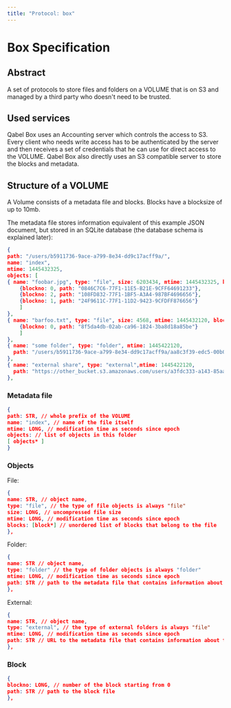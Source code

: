 ```yaml
---
title: "Protocol: box"
---
```

# Box Specification

## Abstract

A set of protocols to store files and folders on a VOLUME that is on S3 and managed by a third party who doesn't need to be trusted.

## Used services

Qabel Box uses an Accounting server which controls the access to S3. Every client who needs write access has to be authenticated by the server and then receives a set of credentials that he can use for direct access to the VOLUME.
Qabel Box also directly uses an S3 compatible server to store the blocks and metadata.

## Structure of a VOLUME

A Volume consists of a metadata file and blocks. Blocks have a blocksize of up to 10mb.

The metadata file stores information equivalent of this example JSON document, but stored in an SQLite database (the database schema is explained later):

```JSON
{
path: "/users/b5911736-9ace-a799-8e34-dd9c17acff9a/",
name: "index",
mtime: 1445432325,
objects: [
{ name: "foobar.jpg", type: "file", size: 6203434, mtime: 1445432325, blocks: [
	{blockno: 0, path: "0846C7C6-77F1-11E5-B21E-9CFF64691233"},
	{blockno: 2, path: "108FD832-77F1-1BF5-A3A4-987BF4696656"},
	{blockno: 1, path: "24F9611C-77F1-11D2-9423-9CFDFF876656"}
	]
},
{ name: "barfoo.txt", type: "file", size: 4568, mtime: 1445432120, blocks: [
	{blockno: 0, path: "8f5da4db-02ab-ca96-1824-3ba8d18a85be"}
	]
},
{ name: "some folder", type: "folder", mtime: 1445422120,
  path: "/users/b5911736-9ace-a799-8e34-dd9c17acff9a/aa8c3f39-edc5-00b0-ab8b-ba66d05b60db"
},
{ name: "external share", type: "external",mtime: 1445422120,
  path: "https://other_bucket.s3.amazonaws.com/users/a3fdc333-a143-85aa-edbf-43adf3ff7315/b6e78ecb-176d-031c-d1d4-eed608ae6e12"
},
```

### Metadata file

```JSON
{
path: STR, // whole prefix of the VOLUME
name: "index", // name of the file itself
mtime: LONG, // modification time as seconds since epoch
objects: // list of objects in this folder
[ objects* ]
}
```

### Objects

File:

```JSON
{
name: STR, // object name,
type: "file", // the type of file objects is always "file"
size: LONG, // uncompressed file size
mtime: LONG, // modification time as seconds since epoch
blocks: [block*] // unordered list of blocks that belong to the file
},
```

Folder:

```JSON
{
name: STR // object name,
type: "folder" // the type of folder objects is always "folder"
mtime: LONG, // modification time as seconds since epoch
path: STR // path to the metadata file that contains information about the folder
},
```

External:

```JSON
{
name: STR, // object name,
type: "external", // the type of external folders is always "file"
mtime: LONG, // modification time as seconds since epoch
path: STR // URL to the metadata file that contains information about the folder
},
```


### Block

```JSON
{
blockno: LONG, // number of the block starting from 0
path: STR // path to the block file
},
```
